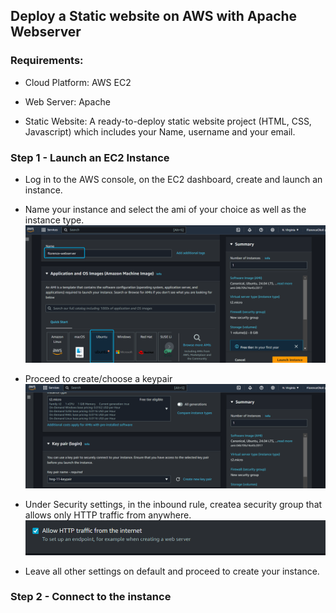 ## Deploy a Static website on AWS with Apache Webserver

### Requirements:
* Cloud Platform: AWS EC2 

* Web Server: Apache

* Static Website: A ready-to-deploy static website project (HTML, CSS, Javascript) which includes your Name, username and your email. 


### Step 1 - Launch an EC2 Instance
 * Log in to the AWS console, on the EC2 dashboard, create and launch an instance.

 * Name your instance and select the ami of your choice as well as the instance type.
 ![Create EC2 Instance](images/image1.png)

 * Proceed to create/choose a keypair
 ![Keypair](images/image2.png)

 * Under Security settings, in the inbound rule, createa security group that allows only HTTP traffic from anywhere.
 ![Security group](images/image3.png)

 * Leave all other settings on default and proceed to create your instance.

 ### Step 2 - Connect to the instance

 



 